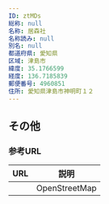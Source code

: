 ```yaml
---
ID: ztMDs
総称: null
名称: 居森社
名称読み: null
別名: null
都道府県: 愛知県
区域: 津島市
緯度: 35.1766599
経度: 136.7185839
郵便番号: 4960851
住所: 愛知県津島市神明町１２
---
```


## その他

### 参考URL

| URL | 説明          |
| --- | ------------- |
|     | OpenStreetMap |
